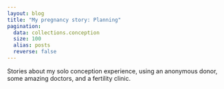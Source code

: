 ```yaml
---
layout: blog
title: "My pregnancy story: Planning"
pagination:
  data: collections.conception
  size: 100
  alias: posts
  reverse: false
---
```


Stories about my solo conception experience, using an anonymous donor, some amazing doctors, and a fertility clinic.
